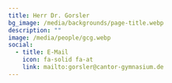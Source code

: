 ```yaml
---
title: Herr Dr. Gorsler
bg_image: /media/backgrounds/page-title.webp
description: ""
image: /media/people/gcg.webp
social:
  - title: E-Mail
    icon: fa-solid fa-at
    link: mailto:gorsler@cantor-gymnasium.de
---
```

